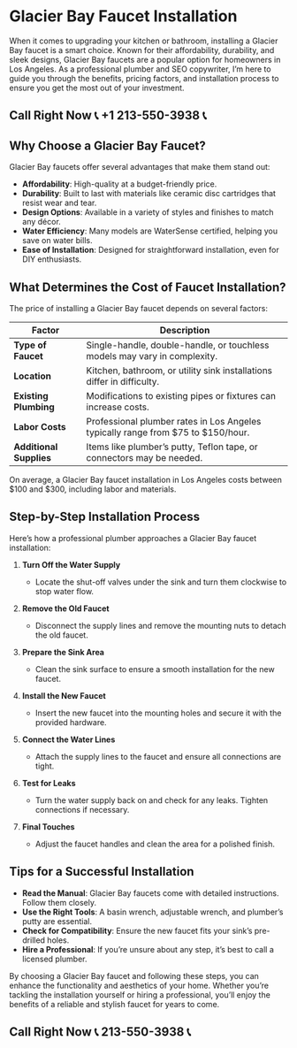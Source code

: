 # Glacier Bay Faucet Installation  

When it comes to upgrading your kitchen or bathroom, installing a Glacier Bay faucet is a smart choice. Known for their affordability, durability, and sleek designs, Glacier Bay faucets are a popular option for homeowners in Los Angeles. As a professional plumber and SEO copywriter, I’m here to guide you through the benefits, pricing factors, and installation process to ensure you get the most out of your investment.  

## Call Right Now 📞 +1 213-550-3938 📞

## Why Choose a Glacier Bay Faucet?  

Glacier Bay faucets offer several advantages that make them stand out:  
- **Affordability**: High-quality at a budget-friendly price.  
- **Durability**: Built to last with materials like ceramic disc cartridges that resist wear and tear.  
- **Design Options**: Available in a variety of styles and finishes to match any décor.  
- **Water Efficiency**: Many models are WaterSense certified, helping you save on water bills.  
- **Ease of Installation**: Designed for straightforward installation, even for DIY enthusiasts.  

## What Determines the Cost of Faucet Installation?  

The price of installing a Glacier Bay faucet depends on several factors:  

| **Factor**                | **Description**                                                                 |  
|---------------------------|---------------------------------------------------------------------------------|  
| **Type of Faucet**         | Single-handle, double-handle, or touchless models may vary in complexity.        |  
| **Location**               | Kitchen, bathroom, or utility sink installations differ in difficulty.          |  
| **Existing Plumbing**      | Modifications to existing pipes or fixtures can increase costs.                 |  
| **Labor Costs**            | Professional plumber rates in Los Angeles typically range from $75 to $150/hour. |  
| **Additional Supplies**    | Items like plumber’s putty, Teflon tape, or connectors may be needed.            |  

On average, a Glacier Bay faucet installation in Los Angeles costs between $100 and $300, including labor and materials.  

## Step-by-Step Installation Process  

Here’s how a professional plumber approaches a Glacier Bay faucet installation:  

1. **Turn Off the Water Supply**  
   - Locate the shut-off valves under the sink and turn them clockwise to stop water flow.  

2. **Remove the Old Faucet**  
   - Disconnect the supply lines and remove the mounting nuts to detach the old faucet.  

3. **Prepare the Sink Area**  
   - Clean the sink surface to ensure a smooth installation for the new faucet.  

4. **Install the New Faucet**  
   - Insert the new faucet into the mounting holes and secure it with the provided hardware.  

5. **Connect the Water Lines**  
   - Attach the supply lines to the faucet and ensure all connections are tight.  

6. **Test for Leaks**  
   - Turn the water supply back on and check for any leaks. Tighten connections if necessary.  

7. **Final Touches**  
   - Adjust the faucet handles and clean the area for a polished finish.  

## Tips for a Successful Installation  

- **Read the Manual**: Glacier Bay faucets come with detailed instructions. Follow them closely.  
- **Use the Right Tools**: A basin wrench, adjustable wrench, and plumber’s putty are essential.  
- **Check for Compatibility**: Ensure the new faucet fits your sink’s pre-drilled holes.  
- **Hire a Professional**: If you’re unsure about any step, it’s best to call a licensed plumber.  

By choosing a Glacier Bay faucet and following these steps, you can enhance the functionality and aesthetics of your home. Whether you’re tackling the installation yourself or hiring a professional, you’ll enjoy the benefits of a reliable and stylish faucet for years to come.
## Call Right Now 📞 213-550-3938 📞